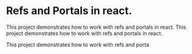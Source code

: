 # Refs and Portals in react.

This project demonstrates how to work with refs and portals in react.
This project demonstrates how to work with refs and portals in react.


This project demonstrates how to work with refs and porta